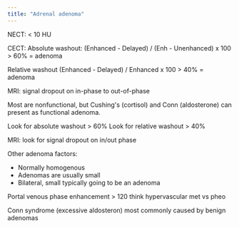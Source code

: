 ```yaml
---
title: "Adrenal adenoma"
---
```

NECT: &lt; 10 HU

CECT:
Absolute washout: (Enhanced - Delayed) / (Enh - Unenhanced) x 100
&gt; 60% = adenoma

Relative washout (Enhanced - Delayed) / Enhanced x 100
&gt; 40% = adenoma

MRI: signal dropout on in-phase to out-of-phase

Most are nonfunctional, but Cushing's (cortisol) and Conn (aldosterone) can present as functional adenoma.

Look for absolute washout &gt; 60%
Look for relative washout &gt; 40%

MRI: look for signal dropout on in/out phase 

Other adenoma factors:
- Normally homogenous 
- Adenomas are usually small 
- Bilateral, small typically going to be an adenoma

Portal venous phase enhancement &gt; 120 think hypervascular met vs pheo

Conn syndrome (excessive aldosteron) most commonly caused by benign adenomas

